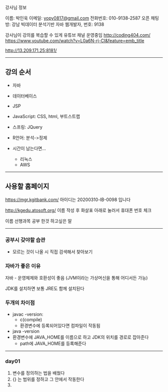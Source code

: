 강사님 정보

이름: 박인욱
이메일: yopy0817@gmail.com
전화번호: 010-9138-2587
오픈 채팅방: 강남 빅데이터 분석기반 자바 웹개발자, 번호: 9138

강사님이 강의를 복습할 수 있게 유튜브 채널 운영중임
http://coding404.com/
https://www.youtube.com/watch?v=L0a6N-rj-CI&feature=emb_title

http://13.209.171.25:8181/

---

## 강의 순서

- 자바
- 데이터베이스
- JSP
- JavaScript: CSS, html, 부트스트랩
- 스프링: JQuery
- R언어: 분석->정제

- 시간이 남는다면...
  - 리눅스
  - AWS

---

## 사용할 홈페이지

https://mgr.kgitbank.com/
아이디는 20200310-IB-0098 입니다

http://kgedu.atosoft.org/
이름 작성 후 화살표 아래로 눌러서 휴대폰 번호 체크

이름 선행과목 공부 한것
하고싶은 말

---

### 공부시 갖야할 습관

- 모르는 것이 나올 시 직접 검색해서 찾아보기

### 자바가 좋은 이유

자바 - 운영체제와 호환성이 좋음
(JVM이라는 가상머신을 통해 어디서든 가능)

JDK를 설치하면 보통 JRE도 함께 설치된다

### 두개의 차이점

- javac -version:
  - c(compile)
  - 환경변수에 등록되어있다면 컴파일이 작동됨
- java -version
- 환경변수에 JAVA_HOME를 이름으로 하고 JDK의 위치를 경로로 잡아준다
  - path에 JAVA_HOME를 등록해준다

---

### day01

1. 변수를 정의하는 법을 배웠다
2. {} 는 범위를 정하고 그 안에서 작동한다
3.
